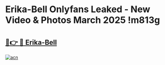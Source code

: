 # Erika-Bell Onlyfans Leaked - New Video & Photos March 2025 !m813g

# <h2><a href="https://do23rh.iuczelnia.edu.pl?title=Erika-Bell&ref=m813g">🔗👉 🔴 Erika-Bell</a></h2>

[![acn](https://github.com/user-attachments/assets/0f9c940e-d8b0-45ae-aac7-cd30a18b3e1c)](https://do23rh.iuczelnia.edu.pl?title=Erika-Bell&ref=m813g)

